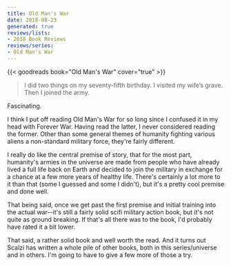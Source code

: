 ```yaml
---
title: Old Man's War
date: 2018-08-23
generated: true
reviews/lists:
- 2018 Book Reviews
reviews/series:
- Old Man's War
---
```

{{< goodreads book="Old Man's War" cover="true" >}}

> I did two things on my seventy-fifth birthday. I visited my wife’s grave. Then I joined the army.

Fascinating.  

<!--more-->

I think I put off reading Old Man's War for so long since I confused it in my head with Forever War. Having read the latter, I never considered reading the former. Other than some general themes of humanity fighting various aliens a non-standard military force, they're fairly different.  

I really do like the central premise of story, that for the most part, humanity's armies in the universe are made from people who have already lived a full life back on Earth and decided to join the military in exchange for a chance at a few more years of healthy life. There's certainly a lot more to it than that (some I guessed and some I didn't), but it's a pretty cool premise and done well.  

That being said, once we get past the first premise and initial training into the actual war--it's still a fairly solid scifi military action book, but it's not quite as ground breaking. If that's all there was to the book, I'd probably have rated it a bit lower.  

That said, a rather solid book and well worth the read. And it turns out Scalzi has written a whole pile of other books, both in this series/universe and in others. I'm going to have to give a few more of those a try.


